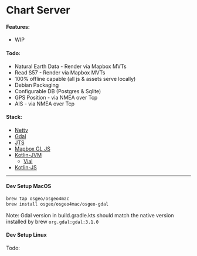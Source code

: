 # Chart Server

#### Features: 

* WIP

#### Todo:

* Natural Earth Data - Render via Mapbox MVTs
* Read S57 - Render via Mapbox MVTs
* 100% offline capable (all js & assets serve locally)
* Debian Packaging
* Configurable DB (Postgres & Sqlite)
* GPS Position - via NMEA over Tcp
* AIS - via NMEA over Tcp

#### Stack:

* [Netty](https://netty.io/)
* [Gdal](https://gdal.org/)
* [JTS](https://github.com/locationtech/jts)
* [Mapbox GL JS](https://docs.mapbox.com/mapbox-gl-js/api/)
* [Kotlin-JVM](https://kotlinlang.org/docs/reference/server-overview.html)
    * [Vial](https://github.com/manimaul/vial/)
* [Kotlin-JS](https://kotlinlang.org/docs/reference/js-overview.html)

-----------------------------------------------

#### Dev Setup MacOS

```bash
brew tap osgeo/osgeo4mac
brew install osgeo/osgeo4mac/osgeo-gdal
```

Note: Gdal version in build.gradle.kts should match the native 
version installed by brew `org.gdal:gdal:3.1.0` 

#### Dev Setup Linux

Todo: